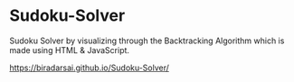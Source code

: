 # Sudoku-Solver
Sudoku Solver by visualizing through the Backtracking Algorithm which is made using HTML & JavaScript.

https://biradarsai.github.io/Sudoku-Solver/
